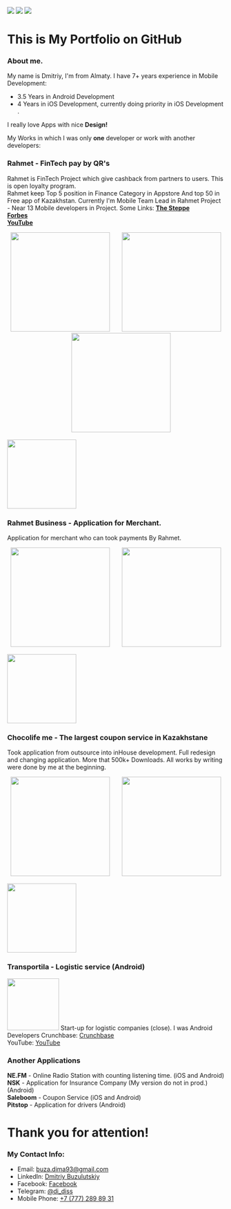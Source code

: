 


<a href="mailto:buza.dima93@gmail.com"><img src="https://img.shields.io/badge/Mail%20To-buza.dima93%40gmail.com-red?style=for-the-badge&logo=minutemailer&logoColor=red"></a>
<a href="https://www.linkedin.com/in/dmitriy-buzulutskiy-a933a0b5/"><img src="https://img.shields.io/badge/Linkedin-buza.dima93-blue?style=for-the-badge&logo=linkedin&logoColor=blue"></a>
<a href="https://t.me/di_diss"><img src="https://img.shields.io/badge/Telegram-@di_diss-blue?style=for-the-badge&logo=telegram&logoColor=blue"></a>
# This is My Portfolio on GitHub 
### About me.
My name is Dmitriy, I'm from Almaty. I have 7+ years experience in Mobile Development:
 - 3.5 Years in Android Development
 - 4  Years in iOS Development, сurrently doing priority in iOS Development . 

I really love Apps with nice **Design!**

My Works in which I was only **one** developer or work with another developers:

### Rahmet - FinTech pay by QR's
Rahmet is FinTech Project which give cashback from partners to users. This is open loyalty program.  
Rahmet keep Top 5 position in Finance Category in Appstore And top 50 in Free app of Kazakhstan.
Currently I'm Mobile Team Lead in Rahmet Project - Near 13 Mobile developers in Project.
Some Links:<be/>
<a href="https://the-steppe.com/lyudi/kak-prilozhenie-rahmet-app-pomogaet-biznesu-zarabatyvat-bolshe">**The Steppe**<a/><br/>
<a href="https://m.forbes.kz/article/204696">**Forbes**<a/><br/>
<a href="https://www.youtube.com/watch?v=deqsGSQfums">**YouTube**<a/><br/>
<p align="center">
<img width="230" src="https://media-exp1.licdn.com/media-proxy/ext?w=576&h=1024&f=n&hash=9adPeJvD1x%2FVeHNmXxEJ%2Bp5BvIY%3D&ora=1%2CaFBCTXdkRmpGL2lvQUFBPQ%2CxAVta5g-0R6jnhodx1Ey9KGTqAGj6E5DQJHUA3L0CHH05IbfPWi8cZOMeLT39kBHeyoJjQA6dua1EmHpFI68Koi-ddVyjMbjLJD5agYUbhl4lWdI"  />
&nbsp;&nbsp;&nbsp;&nbsp;&nbsp;
<img width="230" src="https://media-exp1.licdn.com/media-proxy/ext?w=576&h=1024&f=n&hash=kcM5L61heiL%2FTb%2F%2Fjzacyv6yp08%3D&ora=1%2CaFBCTXdkRmpGL2lvQUFBPQ%2CxAVta5g-0R6jnhodx1Ey9KGTqAGj6E5DQJHUA3L0CHH05IbfPWi7fJTZf-HyrEBEfi9QjQAxebq1ETfjFI7qKIq8fdt53ZC3d8H5agYUbhl4lWdI" />
&nbsp;&nbsp;&nbsp;&nbsp;&nbsp;
<img width="230" src="https://media-exp1.licdn.com/media-proxy/ext?w=576&h=1024&f=n&hash=PeijA1xi5KZZ2T2cFTh37XHwmyA%3D&ora=1%2CaFBCTXdkRmpGL2lvQUFBPQ%2CxAVta5g-0R6jnhodx1Ey9KGTqAGj6E5DQJHUA3L0CHH05IbfPWi8LJPdebGkrEAVcH0IjQAxeb61SWKwFo68KYq7L99yjZDhdcb5agYUbhl4lWdI" />
<p/>
<a href="https://itunes.apple.com/us/app/%D1%80%D0%B0%D1%85%D0%BC%D0%B5%D1%82/id1346543292?l=ru&amp;ls=1&amp;mt=8">
<img width="160" src="https://rahmetapp.kz/static/img/index/appstore.png"></a>

### Rahmet Business - Application for Merchant.
Application for merchant who can took payments By Rahmet.

<p align="center">
<img width="230" src="https://is5-ssl.mzstatic.com/image/thumb/Purple113/v4/68/10/3f/68103f65-283b-90cb-ed2a-b1a170533975/pr_source.png/460x0w.jpg"  />
&nbsp;&nbsp;&nbsp;&nbsp;&nbsp;
<img width="230" src="https://is3-ssl.mzstatic.com/image/thumb/Purple123/v4/5e/18/64/5e1864be-5f4b-1d31-31fe-c9ac226b19bf/pr_source.png/460x0w.jpg" />
<p/>
<a href="https://apps.apple.com/us/app/рахмет-бизнес/id1448016280">
<img width="160" src="https://rahmetapp.kz/static/img/index/appstore.png"></a>

### Chocolife me - The largest coupon service in Kazakhstane
Took application from outsource into inHouse development. Full redesign and changing application. More that 500k+ Downloads.
All works by writing were done by me at the beginning.

<p align="center">
<p align="center">
<img width="230" src="https://is5-ssl.mzstatic.com/image/thumb/Purple113/v4/53/5f/43/535f435f-b6a4-eee1-296d-c29ea64dfe63/pr_source.png/460x0w.jpg"  />
&nbsp;&nbsp;&nbsp;&nbsp;&nbsp;
<img width="230" src="https://is2-ssl.mzstatic.com/image/thumb/Purple113/v4/15/fd/f7/15fdf77b-a4a5-2391-4228-776e74435d53/pr_source.png/460x0w.jpg" />
<p/>

<a href="https://apps.apple.com/ru/app/chocolife-me/id597833321">
<img width="160" src="https://rahmetapp.kz/static/img/index/appstore.png"></a>

### Transportila - Logistic service (Android)
<img width="120" src="https://res-1.cloudinary.com/crunchbase-production/image/upload/c_lpad,h_120,w_120,f_auto,b_white,q_auto:eco/v1427578219/uky1a2bdrrhebgtvpqz2.jpg"></a>
Start-up for logistic companies (close). I was Android Developers
 Crunchbase: [Crunchbase](https://www.crunchbase.com/organization/transportila-inc-#section-overview)<br/>
 YouTube: [YouTube](https://www.youtube.com/watch?v=TXwLfanqg7c)<br/>

### Another Applications
**NE.FM** - Online Radio Station with counting listening time. (iOS and Android)<br/>
**NSK** - Application for Insurance Company (My version do not in prod.) (Android) <br/>
**Saleboom** - Coupon Service (iOS and Android) <br>
**Pitstop** - Application for drivers (Android) <br>
#### 

# Thank you for attention!
### My Contact Info:
- Email: buza.dima93@gmail.com
- LinkedIn: [Dmitriy Buzulutskiy](https://www.linkedin.com/in/dmitriy-buzulutskiy-a933a0b5/)
- Facebook: [Facebook](https://www.facebook.com/buza.dima93)
- Telegram: [@di_diss](https://t.me/di_diss)
- Mobile Phone: <a href="tel:+7 (777) 289 89-31">+7 (777) 289 89 31</a>
